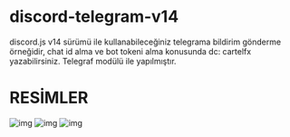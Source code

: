 # discord-telegram-v14

discord.js v14 sürümü ile kullanabileceğiniz telegrama bildirim gönderme örneğidir, chat id alma ve bot tokeni alma konusunda dc: cartelfx yazabilirsiniz. Telegraf modülü ile yapılmıştır.


# RESİMLER
![img](https://cdn.discordapp.com/attachments/1175006226879361066/1210859363783282719/Screenshot_2024-02-24-12-02-28-828_com.microsoft.rdc.androidx.png?ex=65ec17a9&is=65d9a2a9&hm=cd0eb63373b2c551b1a28857bf32579441079d646d29f4e3b49f5329e0ae7b55&)
![img](https://cdn.discordapp.com/attachments/1175006226879361066/1210859363518906429/Screenshot_2024-02-24-11-59-59-498_org.telegram.messenger.png?ex=65ec17a8&is=65d9a2a8&hm=7f9b02cd20b49e0b2a3e6cdc0c8c8594a7365b5b17592e4f5ba9f3e348014cf9&)
![img](https://cdn.discordapp.com/attachments/1175006226879361066/1210857768375025704/telegram.png?ex=65ec162c&is=65d9a12c&hm=fe18d32c3d2b259756a8596a7e8ea66c0db1b802db8718551be1ac56b02438aa&)
